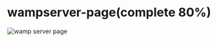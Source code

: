 # wampserver-page(complete 80%)
<img src="https://i.postimg.cc/rFty3JJM/wamp-server-page.jpg" tag="wamp server page" title="wamp server page">
